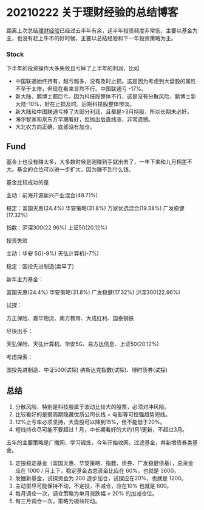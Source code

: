 # 20210222 关于理财经验的总结博客

距离上次总结[理财经验](./20200701InvestSummary.md)已经过去半年有余，这半年投资频度非常低，主要以基金为主，也没有赶上牛市的好时候，主要以总结经验和下一年投资策略为主。

### Stock

下半年的投资操作大多失败且亏掉了上半年的利润，比如

-   中国联通始终持有，越亏越多，没有及时止损。这是因为考虑到大盘股的属性不至于太惨，但现在看来显然不行。中国联通亏 -17%。
-   新大陆、鹏博士都巨亏，因为科技股整体不行，这是没有分散风险，鹏博士新大陆-10%，好在止损及时。后期科技股整体惨淡。
-   新大陆和中国联通亏掉了大部分利润，且都是>3月持股，所以长期未必好。
-   海尔智家和京东方早期看好，但抛出后直线涨，非常遗憾。
-   大北农方向正确，底部没有加仓。

## Fund

基金上也没有赚太多，大多数时候是刚赚到手就出去了，一年下来和九月相差不大。基金的仓位可以进一步扩大，因为赚不到什么钱。

基金比较成功的是

主动：前海开源新兴产业混合(48.71%) 

稳定：富国天惠(24.4%) 华安策略(31.8%) 万家优选混合(19.38%) 广发稳健(17.32%)

指数：沪深300(22.96%) 上证50(20.12%) 

投资失败

主动：华安 5G(-9%) 天弘计算机(-7%)

稳定：国投先进制造(卖早了)



新年主力基金：

富国天惠(24.4%) 华安策略(31.8%) 广发稳健(17.32%) 
沪深300(22.96%)

试探：

方正保险、嘉华物流、南方教育、大成红利、国泰钢铁

尽快出手：

天弘保险、天弘计算机、华安5G、易方达信息、上证50(20.12%) 

考虑探索：

国投先进制造、中证500(试探) 纳斯达克指数(试探)、博时债券(试探)

## 总结

1.  分散风险，特别是科技股属于波动比较大的股票，必须对冲风险。
2.  比较看好的是弱周期隐藏优质公司长线 + 电影等可控强趋势短线。
3.  12%止亏率必须坚持，大盘股可以降到15%，但不能低于20%。
4.  短线持仓尽可能不要超过 1 月，中长期看好的大约1月1更新，不超过3月。

去年的主要策略是广撒网、学习锻炼，今年开始收网，过滤基金，并新增债券类基金。

1.  定投稳定基金（富国天惠、华安策略、指数、债券、广发稳健债基），总资金应在 1000 / 月上下，稳定基金占总资金比应在 60%，也就是 3600。
2.  发掘新基金，试探资金为 200 逐步加仓，试探应在20%，也就是 1200。
3.  主动型尽可能保持不动，不定投，不减仓，应在10% 也就是 600。
4.  每月调仓一次，调仓策略为单月涨跌幅 > 20% 的加减仓位。
5.  每三月调仓一次，策略为板块轮动。